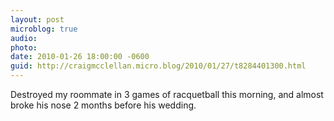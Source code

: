 ```yaml
---
layout: post
microblog: true
audio: 
photo: 
date: 2010-01-26 18:00:00 -0600
guid: http://craigmcclellan.micro.blog/2010/01/27/t8284401300.html
---
```

Destroyed my roommate in 3 games of racquetball this morning, and almost broke his nose 2 months before his wedding.

